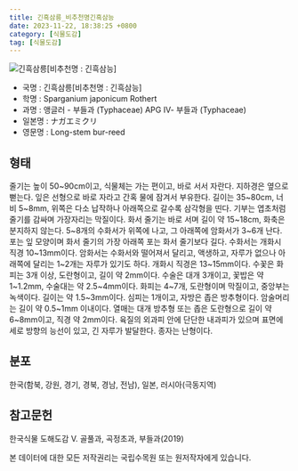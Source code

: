 ```yaml
---
title: 긴흑삼릉_비추천명긴흑삼능
date: 2023-11-22, 18:38:25 +0800
category: [식물도감]
tag: [식물도감]
---
```




![긴흑삼릉[비추천명 : 긴흑삼능]](http://www.nature.go.kr/fileUpload/plants/basic/Sparganiaceae/Sparganium/12023/2_th2.JPG)
- 국명 : 긴흑삼릉[비추천명 : 긴흑삼능]
- 학명 : Sparganium japonicum Rothert
- 과명 : 앵글러 - 부들과 (Typhaceae) APG Ⅳ- 부들과 (Typhaceae)
- 일본명 : ナガエミクリ
- 영문명 : Long-stem bur-reed


## 형태
줄기는 높이 50~90cm이고, 식물체는 가는 편이고, 바로 서서 자란다. 지하경은 옆으로 뻗는다. 잎은 선형으로 바로 자라고 간혹 물에 잠겨서 부유한다. 길이는 35~80cm, 너비 5~8mm, 위쪽은 다소 납작하나 아래쪽으로 갈수록 삼각형을 띤다. 기부는 엽초처럼 줄기를 감싸며 가장자리는 막질이다. 화서 줄기는 바로 서며 길이 약 15~18cm, 화축은 분지하지 않는다. 5~8개의 수화서가 위쪽에 나고, 그 아래쪽에 암화서가 3~6개 난다. 포는 잎 모양이며 화서 줄기의 가장 아래쪽 포는 화서 줄기보다 길다. 수화서는 개화시 직경 10~13mm이다. 암화서는 수화서와 떨어져서 달리고, 액생하고, 자루가 없으나 아래쪽에 달리는 1~2개는 자루가 있기도 하다. 개화시 직경은 13~15mm이다. 수꽃은 화피는 3개 이상, 도란형이고, 길이 약 2mm이다. 수술은 대개 3개이고, 꽃밥은 약 1~1.2mm, 수술대는 약 2.5~4mm이다. 화피는 4~7개, 도란형이며 막질이고, 중앙부는 녹색이다. 길이는 약 1.5~3mm이다. 심피는 1개이고, 자방은 좁은 방추형이다. 암술머리는 길이 약 0.5~1mm 이내이다. 열매는 대개 방추형 또는 좁은 도란형으로 길이 약 6~8mm이고, 직경 약 2mm이다. 육질의 외과피 안에 단단한 내과피가 있으며 표면에 세로 방향의 능선이 있고, 긴 자루가 발달한다. 종자는 난형이다.
## 분포
한국(함북, 강원, 경기, 경북, 경남, 전남), 일본, 러시아(극동지역)
## 참고문헌
한국식물 도해도감 Ⅴ. 골풀과, 곡정초과, 부들과(2019)






본 데이터에 대한 모든 저작권리는 국립수목원 또는 원저작자에게 있습니다.
